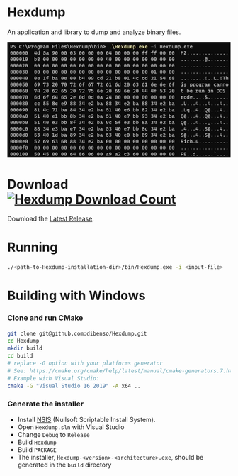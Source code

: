 # Hexdump     
An application and library to dump and analyze binary files.  

![Hexdump](screenshot.jpg?raw=true "Hexdump")

# Download [![Hexdump Download Count](https://img.shields.io/github/downloads/dibenso/Hexdump/total)](https://tooomm.github.io/github-release-stats/?username=dibenso&repository=Hexdump)        

Download the [Latest Release](https://github.com/dibenso/Hexdump/releases).         

# Running
```sh
./<path-to-Hexdump-installation-dir>/bin/Hexdump.exe -i <input-file>
```

# Building with Windows      
### Clone and run CMake     
```sh
git clone git@github.com:dibenso/Hexdump.git
cd Hexdump
mkdir build
cd build
# replace -G option with your platforms generator
# See: https://cmake.org/cmake/help/latest/manual/cmake-generators.7.html
# Example with Visual Studio:
cmake -G "Visual Studio 16 2019" -A x64 ..
```      
### Generate the installer     
* Install [NSIS](https://nsis.sourceforge.io/Download) (Nullsoft Scriptable Install System).     
* Open `Hexdump.sln` with Visual Studio     
* Change `Debug` to `Release`    
* Build `Hexdump`     
* Build `PACKAGE`     
* The installer, `Hexdump-<version>-<architecture>.exe`, should be generated in the `build` directory
